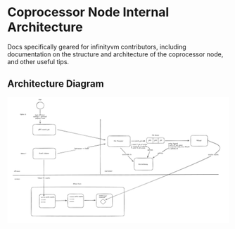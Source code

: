 # Coprocessor Node Internal Architecture

Docs specifically geared for infinityvm contributors, including documentation on the structure and architecture of the coprocessor node, and other useful tips.

## Architecture Diagram

![Coprocessor Architecture Diagram](../assets/coprocessor_architecture.png)

<!-- https://app.excalidraw.com/s/8oh7cYrMkAR/5fsQ8hJAP0k -->
